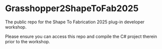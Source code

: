 # Grasshopper2ShapeToFab2025
The public repo for the Shape To Fabrication 2025 plug-in developer workshop.

Please ensure you can access this repo and compile the C# project therein prior to the workshop. 

